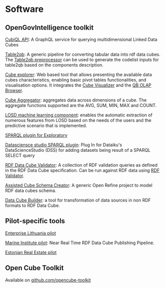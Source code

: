 # Software
## OpenGovIntelligence toolkit

[CubiQL API](https://github.com/Swirrl/cubiql): A GraphQL service for querying multidimensional Linked Data Cubes

[Table2qb](https://github.com/Swirrl/table2qb): A generic pipeline for converting tabular data into rdf data cubes. The [Table2qb preprocessor](https://github.com/OpenGovIntelligence/table2qb-preprocessor) can be used to generate the codelist inputs for table2qb based on the components description.

[Cube explorer](https://github.com/OpenGovIntelligence/data-cube-explorer): Web based tool that allows presenting the available data cubes characteristics, enabling basic pivot tables functionalities, and visualisation options. It integrates the [Cube Visualizer](https://github.com/OpenGovIntelligence/CubeVisualizer) and the [QB OLAP Browser](https://github.com/OpenGovIntelligence/qb-olap-browser).

[Cube Aggregator](https://github.com/OpenGovIntelligence/json-qb-api-implementation#aggregations): aggregates data across dimensions of a cube. The aggregate functions supported are the AVG, SUM, MIN, MAX and COUNT.

[LOSD machine learning component](https://github.com/OpenGovIntelligence/qb-machine-learning-component): enables the automatic extraction of numerous features from LOSD based on the needs of the users and the predictive scenario that is implemented.

[SPARQL plugin for Exploratory](https://github.com/OpenGovIntelligence/exploratory_sparql_plugin)

[Datasciensce studio SPARQL plugin](https://github.com/OpenGovIntelligence/datascienscestudio_sparql_plugin): Plug In for Dataiku's DataScienceStudio (DSS) for adding datasets being result of a SPARQL SELECT query

[RDF Data Cube Validator](https://github.com/Swirrl/data-cube-validations): A collection of RDF validation queries as defined in the RDF Data Cube specification. Can be run against RDF data using [RDF Validator](https://github.com/Swirrl/rdf-validator).

[Assisted Cube Schema Creator](https://github.com/OpenGovIntelligence/qb-assisted-schema-creator): A generic Open Refine project to model RDF data cubes schema.

[Data Cube Builder](https://github.com/OpenGovIntelligence/data-cube-builder): a tool for transformation of data sources in non RDF formats to RDF Data Cube.

## Pilot-specific tools

[Enterprise Lithuania pilot](https://github.com/OpenGovIntelligence/enterprise_lithuania)

[Marine Institute pilot](https://github.com/OpenGovIntelligence/marine-institute-realtime-cube-creator): Near Real Time RDF Data Cube Publishing Pipeline.

[Estonian Real Estate pilot](https://github.com/OpenGovIntelligence/EstonianRealEstatePilot)

## Open Cube Toolkit

Available on <a href="https://github.com/opencube-toolkit">github.com/opencube-toolkit</a>
